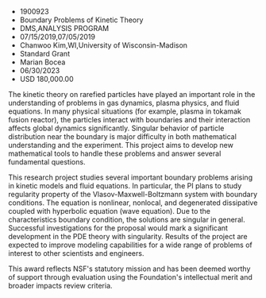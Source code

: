 
* 1900923
* Boundary Problems of Kinetic Theory
* DMS,ANALYSIS PROGRAM
* 07/15/2019,07/05/2019
* Chanwoo Kim,WI,University of Wisconsin-Madison
* Standard Grant
* Marian Bocea
* 06/30/2023
* USD 180,000.00

The kinetic theory on rarefied particles have played an important role in the
understanding of problems in gas dynamics, plasma physics, and fluid equations.
In many physical situations (for example, plasma in tokamak fusion reactor), the
particles interact with boundaries and their interaction affects global dynamics
significantly. Singular behavior of particle distribution near the boundary is
major difficulty in both mathematical understanding and the experiment. This
project aims to develop new mathematical tools to handle these problems and
answer several fundamental questions.

This research project studies several important boundary problems arising in
kinetic models and fluid equations. In particular, the PI plans to study
regularity property of the Vlasov-Maxwell-Boltzmann system with boundary
conditions. The equation is nonlinear, nonlocal, and degenerated dissipative
coupled with hyperbolic equation (wave equation). Due to the characteristics
boundary condition, the solutions are singular in general. Successful
investigations for the proposal would mark a significant development in the PDE
theory with singularity. Results of the project are expected to improve modeling
capabilities for a wide range of problems of interest to other scientists and
engineers.

This award reflects NSF's statutory mission and has been deemed worthy of
support through evaluation using the Foundation's intellectual merit and broader
impacts review criteria.
